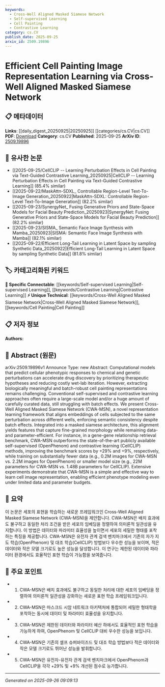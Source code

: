 ```yaml
---
keywords:
  - Cross-Well Aligned Masked Siamese Network
  - Self-supervised Learning
  - Cell Painting
  - Contrastive Learning
category: cs.CV
publish_date: 2025-09-25
arxiv_id: 2509.19896
---
```


<!-- KEYWORD_LINKING_METADATA:
{
  "processed_timestamp": "2025-09-26T09:09:13.568862",
  "vocabulary_version": "1.0",
  "selected_keywords": [
    "Cross-Well Aligned Masked Siamese Network",
    "Self-supervised Learning",
    "Cell Painting",
    "Contrastive Learning"
  ],
  "rejected_keywords": [],
  "similarity_scores": {
    "Cross-Well Aligned Masked Siamese Network": 0.8,
    "Self-supervised Learning": 0.85,
    "Cell Painting": 0.78,
    "Contrastive Learning": 0.8
  },
  "extraction_method": "AI_prompt_based",
  "budget_applied": true,
  "candidates_json": {
    "candidates": [
      {
        "surface": "Cross-Well Aligned Masked Siamese Network",
        "canonical": "Cross-Well Aligned Masked Siamese Network",
        "aliases": [
          "CWA-MSN"
        ],
        "category": "unique_technical",
        "rationale": "This is a novel representation learning framework specific to the paper, offering unique insights into phenotype modeling.",
        "novelty_score": 0.85,
        "connectivity_score": 0.65,
        "specificity_score": 0.9,
        "link_intent_score": 0.8
      },
      {
        "surface": "Self-supervised Learning",
        "canonical": "Self-supervised Learning",
        "aliases": [],
        "category": "specific_connectable",
        "rationale": "This is a key method used in the paper, linking it to a broader context of machine learning techniques.",
        "novelty_score": 0.3,
        "connectivity_score": 0.88,
        "specificity_score": 0.7,
        "link_intent_score": 0.85
      },
      {
        "surface": "Cell Painting",
        "canonical": "Cell Painting",
        "aliases": [],
        "category": "unique_technical",
        "rationale": "A specific assay technique central to the study, providing a unique context for biological image representation.",
        "novelty_score": 0.75,
        "connectivity_score": 0.6,
        "specificity_score": 0.85,
        "link_intent_score": 0.78
      },
      {
        "surface": "Contrastive Learning",
        "canonical": "Contrastive Learning",
        "aliases": [],
        "category": "specific_connectable",
        "rationale": "This method is compared against in the paper, offering a point of connection to other studies using similar techniques.",
        "novelty_score": 0.4,
        "connectivity_score": 0.82,
        "specificity_score": 0.72,
        "link_intent_score": 0.8
      }
    ],
    "ban_list_suggestions": [
      "computational models",
      "batch effects"
    ]
  },
  "decisions": [
    {
      "candidate_surface": "Cross-Well Aligned Masked Siamese Network",
      "resolved_canonical": "Cross-Well Aligned Masked Siamese Network",
      "decision": "linked",
      "scores": {
        "novelty": 0.85,
        "connectivity": 0.65,
        "specificity": 0.9,
        "link_intent": 0.8
      }
    },
    {
      "candidate_surface": "Self-supervised Learning",
      "resolved_canonical": "Self-supervised Learning",
      "decision": "linked",
      "scores": {
        "novelty": 0.3,
        "connectivity": 0.88,
        "specificity": 0.7,
        "link_intent": 0.85
      }
    },
    {
      "candidate_surface": "Cell Painting",
      "resolved_canonical": "Cell Painting",
      "decision": "linked",
      "scores": {
        "novelty": 0.75,
        "connectivity": 0.6,
        "specificity": 0.85,
        "link_intent": 0.78
      }
    },
    {
      "candidate_surface": "Contrastive Learning",
      "resolved_canonical": "Contrastive Learning",
      "decision": "linked",
      "scores": {
        "novelty": 0.4,
        "connectivity": 0.82,
        "specificity": 0.72,
        "link_intent": 0.8
      }
    }
  ]
}
-->

# Efficient Cell Painting Image Representation Learning via Cross-Well Aligned Masked Siamese Network

## 📋 메타데이터

**Links**: [[daily_digest_20250925|20250925]] [[categories/cs.CV|cs.CV]]
**PDF**: [Download](https://arxiv.org/pdf/2509.19896.pdf)
**Category**: cs.CV
**Published**: 2025-09-25
**ArXiv ID**: [2509.19896](https://arxiv.org/abs/2509.19896)

## 🔗 유사한 논문
- [[2025-09-25/CellCLIP -- Learning Perturbation Effects in Cell Painting via Text-Guided Contrastive Learning_20250925|CellCLIP -- Learning Perturbation Effects in Cell Painting via Text-Guided Contrastive Learning]] (85.4% similar)
- [[2025-09-22/MaskAttn-SDXL_ Controllable Region-Level Text-To-Image Generation_20250922|MaskAttn-SDXL: Controllable Region-Level Text-To-Image Generation]] (82.2% similar)
- [[2025-09-23/SynergyNet_ Fusing Generative Priors and State-Space Models for Facial Beauty Prediction_20250923|SynergyNet: Fusing Generative Priors and State-Space Models for Facial Beauty Prediction]] (82.2% similar)
- [[2025-09-23/SISMA_ Semantic Face Image Synthesis with Mamba_20250923|SISMA: Semantic Face Image Synthesis with Mamba]] (82.1% similar)
- [[2025-09-22/Efficient Long-Tail Learning in Latent Space by sampling Synthetic Data_20250922|Efficient Long-Tail Learning in Latent Space by sampling Synthetic Data]] (81.8% similar)

## 🏷️ 카테고리화된 키워드
**🔗 Specific Connectable**: [[keywords/Self-supervised Learning|Self-supervised Learning]], [[keywords/Contrastive Learning|Contrastive Learning]]
**⚡ Unique Technical**: [[keywords/Cross-Well Aligned Masked Siamese Network|Cross-Well Aligned Masked Siamese Network]], [[keywords/Cell Painting|Cell Painting]]

## 📋 저자 정보

**Authors:** 

## 📄 Abstract (원문)

arXiv:2509.19896v1 Announce Type: new 
Abstract: Computational models that predict cellular phenotypic responses to chemical and genetic perturbations can accelerate drug discovery by prioritizing therapeutic hypotheses and reducing costly wet-lab iteration. However, extracting biologically meaningful and batch-robust cell painting representations remains challenging. Conventional self-supervised and contrastive learning approaches often require a large-scale model and/or a huge amount of carefully curated data, still struggling with batch effects. We present Cross-Well Aligned Masked Siamese Network (CWA-MSN), a novel representation learning framework that aligns embeddings of cells subjected to the same perturbation across different wells, enforcing semantic consistency despite batch effects. Integrated into a masked siamese architecture, this alignment yields features that capture fine-grained morphology while remaining data- and parameter-efficient. For instance, in a gene-gene relationship retrieval benchmark, CWA-MSN outperforms the state-of-the-art publicly available self-supervised (OpenPhenom) and contrastive learning (CellCLIP) methods, improving the benchmark scores by +29\% and +9\%, respectively, while training on substantially fewer data (e.g., 0.2M images for CWA-MSN vs. 2.2M images for OpenPhenom) or smaller model size (e.g., 22M parameters for CWA-MSN vs. 1.48B parameters for CellCLIP). Extensive experiments demonstrate that CWA-MSN is a simple and effective way to learn cell image representation, enabling efficient phenotype modeling even under limited data and parameter budgets.

## 📝 요약

이 논문은 세포의 표현을 학습하는 새로운 프레임워크인 Cross-Well Aligned Masked Siamese Network (CWA-MSN)을 제안합니다. CWA-MSN은 배치 효과에도 불구하고 동일한 처리 조건을 받은 세포의 임베딩을 정렬하여 의미론적 일관성을 유지합니다. 이 방법은 데이터와 파라미터 효율성을 높이면서 세포의 세밀한 형태를 포착하는 특징을 제공합니다. CWA-MSN은 유전자 관계 검색 벤치마크에서 기존의 자가 지도 학습(OpenPhenom) 및 대조 학습(CellCLIP) 방법보다 우수한 성능을 보이며, 적은 데이터와 작은 모델 크기로도 높은 성능을 달성합니다. 이 연구는 제한된 데이터와 파라미터 환경에서도 효율적인 표현 학습이 가능함을 보여줍니다.

## 🎯 주요 포인트

- 1. CWA-MSN은 배치 효과에도 불구하고 동일한 처리에 대한 세포의 임베딩을 정렬하여 의미론적 일관성을 강화하는 새로운 표현 학습 프레임워크입니다.
- 2. CWA-MSN은 마스크드 시암 네트워크 아키텍처에 통합되어 세밀한 형태학을 포착하는 동시에 데이터 및 파라미터 효율성을 유지합니다.
- 3. CWA-MSN은 제한된 데이터와 파라미터 예산 하에서도 효율적인 표현 학습을 가능하게 하여, OpenPhenom 및 CellCLIP 대비 우수한 성능을 보입니다.
- 4. CWA-MSN은 기존의 셀프 슈퍼바이즈드 및 대조 학습 방법보다 적은 데이터와 작은 모델 크기로도 뛰어난 성능을 발휘합니다.
- 5. CWA-MSN은 유전자-유전자 관계 검색 벤치마크에서 OpenPhenom과 CellCLIP을 각각 +29% 및 +9% 개선된 점수로 능가합니다.


---

*Generated on 2025-09-26 09:09:13*